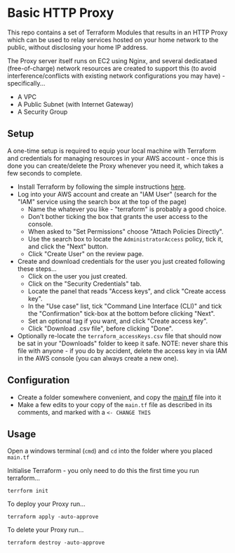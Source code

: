 # Basic HTTP Proxy

This repo contains a set of Terraform Modules that results in an HTTP Proxy which can be used to relay services hosted on your home network to the public, without disclosing your home IP address.

The Proxy server itself runs on EC2 using Nginx, and several dedicataed (free-of-charge) network resources are created to support this (to avoid interference/conflicts with existing network configurations you may have) - specifically...

- A VPC
- A Public Subnet (with Internet Gateway)
- A Security Group

## Setup

A one-time setup is required to equip your local machine with Terraform and credentials for managing resources in your AWS account - once this is done you can create/delete the Proxy whenever you need it, which takes a few seconds to complete.

- Install Terraform by following the simple instructions [here](https://developer.hashicorp.com/terraform/install).
- Log into your AWS account and create an "IAM User" (search for the "IAM" service using the search box at the top of the page)
  - Name the whatever you like - "terraform" is probably a good choice.
  - Don't bother ticking the box that grants the user access to the console.
  - When asked to "Set Permissions" choose "Attach Policies Directly".
  - Use the search box to locate the `AdministratorAccess` policy, tick it, and click the "Next" button.
  - Click "Create User" on the review page.
- Create and download credentials for the user you just created following these steps...
  - Click on the user you just created.
  - Click on the "Security Credentials" tab.
  - Locate the panel that reads "Access keys", and click "Create access key".
  - In the "Use case" list, tick "Command Line Interface (CLI)" and tick the "Confirmation" tick-box at the bottom before clicking "Next".
  - Set an optional tag if you want, and click "Create access key".
  - Click "Download .csv file", before clicking "Done".
- Optionally re-locate the `terraform_accessKeys.csv` file that should now be sat in your "Downloads" folder to keep it safe. NOTE: never share this file with anyone - if you do by accident, delete the access key in via IAM in the AWS console (you can always create a new one).

## Configuration

- Create a folder somewhere convenient, and copy the [main.tf](./main.tf) file into it
- Make a few edits to your copy of the `main.tf` file as described in its comments, and marked with a `<- CHANGE THIS`

## Usage

Open a windows terminal (`cmd`) and `cd` into the folder where you placed `main.tf`

Initialise Terraform - you only need to do this the first time you run terraform...

```
terrform init
```

To deploy your Proxy run...

```
terraform apply -auto-approve
```

To delete your Proxy run...

```
terraform destroy -auto-approve
```
